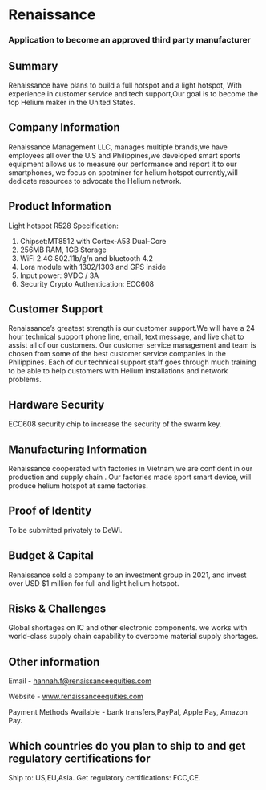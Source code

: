 # Renaissance
### Application to become an approved third party manufacturer

## Summary

Renaissance have plans to build a full hotspot and a light hotspot, With experience in customer service and tech support,Our goal is to become the top Helium maker in the United States.

## Company Information

Renaissance Management LLC, manages multiple brands,we have employees all over the U.S and Philippines,we developed smart sports equipment allows us to measure our performance and report it to our smartphones, we focus on spotminer for helium hotspot currently,will dedicate resources to advocate the Helium network.

## Product Information

Light hotspot R528
Specification:
1) Chipset:MT8512 with Cortex-A53 Dual-Core
2) 256MB RAM, 1GB Storage
3) WiFi 2.4G 802.11b/g/n and bluetooth 4.2
4) Lora module with 1302/1303 and GPS inside
2) Input power: 9VDC / 3A
5) Security Crypto Authentication: ECC608

## Customer Support

Renaissance’s greatest strength is our customer support.We will have a 24 hour technical support phone line, email, text message, and live chat to assist all of our customers. Our customer service management and team is chosen from some of the best customer service companies in the Philippines. Each of our technical support staff goes through much training to be able to help customers with Helium installations and network problems.

## Hardware Security

ECC608 security chip to increase the security of the swarm key.

## Manufacturing Information

Renaissance cooperated with factories in Vietnam,we are confident in our production and supply chain . Our factories made sport smart device, will produce helium hotspot at same factories.

## Proof of Identity

To be submitted privately to DeWi.

## Budget & Capital

Renaissance sold a company to an investment group in 2021, and invest over USD $1 million for full and light helium hotspot. 

## Risks & Challenges

Global shortages on IC and other electronic components. we works with world-class supply chain capability to overcome material supply shortages.

## Other information

Email - hannah.f@renaissanceequities.com 

Website - www.renaissanceequities.com

Payment Methods Available - bank transfers,PayPal, Apple Pay, Amazon Pay.

## Which countries do you plan to ship to and get regulatory certifications for
Ship to: US,EU,Asia.
Get regulatory certifications: FCC,CE.

